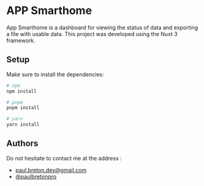 # APP Smarthome

App Smarthome is a dashboard for viewing the status of data and exporting a file with usable data.
This project was developed using the Nuxt 3 framework.

## Setup

Make sure to install the dependencies:

```bash
# npm
npm install

# pnpm
pnpm install

# yarn
yarn install
```

## Authors

Do not hesitate to contact me at the address :
- paul.breton.dev@gmail.com
- [@paulbretonpro](https://www.github.com/paulbretonpro)
    
